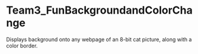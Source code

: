 # Team3_FunBackgroundandColorChange
Displays background onto any webpage of an 8-bit cat picture, along with a color border.
